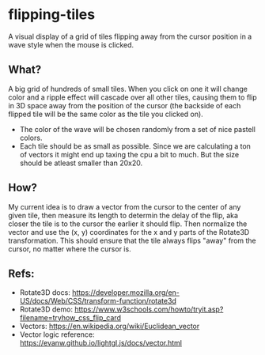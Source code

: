 # flipping-tiles
A visual display of a grid of tiles flipping away from the cursor position in a wave style when the mouse is clicked.

## What?

A big grid of hundreds of small tiles. When you click on one it will change color and a ripple effect will cascade over all other tiles, causing them to flip in 3D space away from the position of the cursor (the backside of each flipped tile will be the same color as the tile you clicked on). 

* The color of the wave will be chosen randomly from a set of nice pastell colors.
* Each tile should be as small as possible. Since we are calculating a ton of vectors it might end up taxing the cpu a bit to much. But the size should be atleast smaller than 20x20.

## How? 

My current idea is to draw a vector from the cursor to the center of any given tile, then measure its length to determin the delay of the flip, aka closer the tile is to the cursor the earlier it should flip. Then normalize the vector and use the (x, y) coordinates for the x and y parts of the Rotate3D transformation. This should ensure that the tile always flips "away" from the cursor, no matter where the cursor is.

## Refs: 

* Rotate3D docs: https://developer.mozilla.org/en-US/docs/Web/CSS/transform-function/rotate3d
* Rotate3D demo: https://www.w3schools.com/howto/tryit.asp?filename=tryhow_css_flip_card
* Vectors: https://en.wikipedia.org/wiki/Euclidean_vector
* Vector logic reference: https://evanw.github.io/lightgl.js/docs/vector.html
